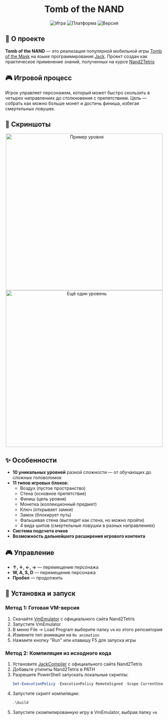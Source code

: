<div align="center">
  
# Tomb of the NAND

![Игра](https://img.shields.io/badge/Тип-Аркада/Головоломка-orange)
![Платформа](https://img.shields.io/badge/Платформа-Hack-blue)
![Версия](https://img.shields.io/badge/Версия-1.0-green)
</div>

## 📖 О проекте

**Tomb of the NAND** — это реализация популярной мобильной игры [Tomb of the Mask](https://ru.wikipedia.org/wiki/Tomb_of_the_Mask) на языке программирования [Jack](https://www.nand2tetris.org/). Проект создан как практическое применение знаний, полученных на курсе [Nand2Tetris](https://www.nand2tetris.org/)

## 🎮 Игровой процесс
Игрок управляет персонажем, который может быстро скользить в четырех направлениях до столкновения с препятствием. Цель — собрать как можно больше монет и достичь финиша, избегая смертельных ловушек.

## 📸 Скриншоты

<div align="center">
  <img src="https://github.com/user-attachments/assets/c7f4ad98-0dbf-4d76-a410-df0fadb6595f" alt="Пример уровня" width="500"/>
  <img src="https://github.com/user-attachments/assets/a953d894-167f-47f7-9521-03cee274bf7a" alt="Ещё один уровень" width="500"/>
  
</div>

## ✨ Особенности

- **10 уникальных уровней** разной сложности — от обучающих до сложных головоломок
- **11 типов игровых блоков:**
  - Воздух (пустое пространство)
  - Стена (основное препятствие)
  - Финиш (цель уровня)
  - Монетка (коллекционный предмет)
  - Ключ (открывает замки)
  - Замок (блокирует путь)
  - Фальшивая стена (выглядит как стена, но можно пройти)
  - 4 вида шипов (смертельные ловушки в разных направлениях)
- **Система подсчета очков**
- **Возможность дальнейшего расширения игрового контента** 

## 🎮 Управление
- **↑, ↓, ←, →** — перемещение персонажа
- **W, A, S, D** — перемещение персонажа
- **Пробел** — продолжить

## 🚀 Установка и запуск

### Метод 1: Готовая VM-версия
1. Скачайте [VmEmulator](https://www.nand2tetris.org/software) с официального сайта Nand2Tetris
2. Запустите VmEmulator
3. В меню File → Load Program выберите папку `vm` из этого репозитория
4. Измените тип анимации на `No animation`
5. Нажмите кнопку "Run" или клавишу F5 для запуска игры

### Метод 2: Компиляция из исходного кода
1. Установите [JackCompiler](https://www.nand2tetris.org/software) с официального сайта Nand2Tetris
2. Добавьте утилиты Nand2Tetris в PATH
3. Разрешите PowerShell запускать локальные скрипты:
   ```powershell
   Set-ExecutionPolicy -ExecutionPolicy RemoteSigned -Scope CurrentUser
   ```
4. Запустите скрипт компиляции:
   ```powershell
   .\build
   ```
5. Запустите скомпилированную игру в VmEmulator, выбрав папку `vm`
